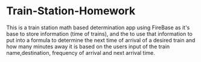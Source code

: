 # Train-Station-Homework

This is a train station math based determination app using FireBase as it's base to store information (time of trains), and the to use that information to put into a formula to determine the next time of arrival of a desired train and how many minutes away it is based on the users input of the train name,destination, frequency of arrival and next arrival time.